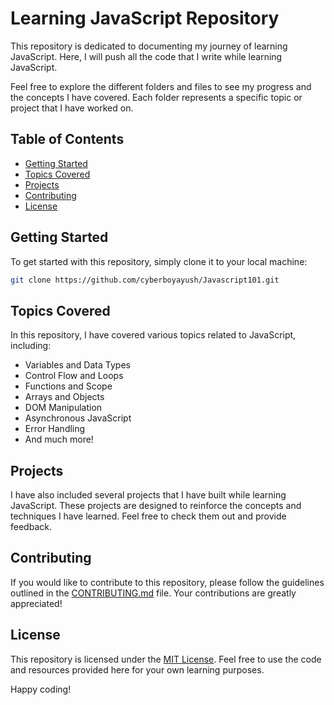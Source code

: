 # Learning JavaScript Repository

This repository is dedicated to documenting my journey of learning JavaScript. Here, I will push all the code that I write while learning JavaScript.

Feel free to explore the different folders and files to see my progress and the concepts I have covered. Each folder represents a specific topic or project that I have worked on.

## Table of Contents

- [Getting Started](#getting-started)
- [Topics Covered](#topics-covered)
- [Projects](#projects)
- [Contributing](#contributing)
- [License](#license)

## Getting Started

To get started with this repository, simply clone it to your local machine:

```bash
git clone https://github.com/cyberboyayush/Javascript101.git
```

## Topics Covered

In this repository, I have covered various topics related to JavaScript, including:

- Variables and Data Types
- Control Flow and Loops
- Functions and Scope
- Arrays and Objects
- DOM Manipulation
- Asynchronous JavaScript
- Error Handling
- And much more!

## Projects

I have also included several projects that I have built while learning JavaScript. These projects are designed to reinforce the concepts and techniques I have learned. Feel free to check them out and provide feedback.

## Contributing

If you would like to contribute to this repository, please follow the guidelines outlined in the [CONTRIBUTING.md](CONTRIBUTING.md) file. Your contributions are greatly appreciated!

## License

This repository is licensed under the [MIT License](LICENSE.md). Feel free to use the code and resources provided here for your own learning purposes.

Happy coding!
